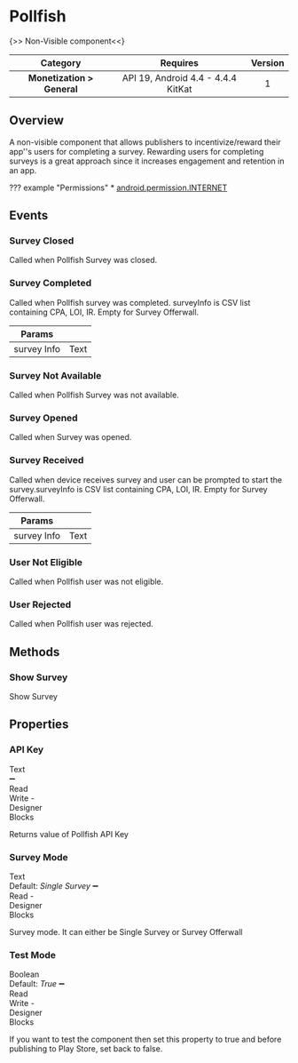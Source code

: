 # Pollfish

{>> Non-Visible component<<}

| Category | Requires | Version |
|:--------:|:-------:|:--------:|
|**Monetization > General**|<span class="chip chip-any">API 19, Android 4.4 - 4.4.4 KitKat</span>|<span class="chip chip-number">1</span>|

## Overview

A non-visible component that allows publishers to incentivize/reward their app''s users for completing a survey. Rewarding users for completing surveys is a great approach since it increases engagement and retention in an app.

??? example "Permissions"
    * [android.permission.INTERNET](https://developer.android.com/reference/android/Manifest.permission.html#INTERNET)

## Events

### Survey Closed

Called when Pollfish Survey was closed.

<div class="block" ai2-block="event" not-rendered="true" value="%7B%22componentName%22:%20%22Pollfish%22,%20%22name%22:%20%22Survey%20Closed%22,%20%22param%22:%20%5B%5D%7D"></div>

### Survey Completed

Called when Pollfish survey was completed. surveyInfo is CSV list containing CPA, LOI, IR. Empty for Survey Offerwall.

<div class="block" ai2-block="event" not-rendered="true" value="%7B%22componentName%22:%20%22Pollfish%22,%20%22name%22:%20%22Survey%20Completed%22,%20%22param%22:%20%5B%22survey%20Info%22%5D%7D"></div>

| Params | []() |
|--------|------|
|survey Info|<span class="chip chip-text">Text</span>|

### Survey Not Available

Called when Pollfish Survey was not available.

<div class="block" ai2-block="event" not-rendered="true" value="%7B%22componentName%22:%20%22Pollfish%22,%20%22name%22:%20%22Survey%20Not%20Available%22,%20%22param%22:%20%5B%5D%7D"></div>

### Survey Opened

Called when Survey was opened.

<div class="block" ai2-block="event" not-rendered="true" value="%7B%22componentName%22:%20%22Pollfish%22,%20%22name%22:%20%22Survey%20Opened%22,%20%22param%22:%20%5B%5D%7D"></div>

### Survey Received

Called when device receives survey and user can be prompted to start the survey.surveyInfo is CSV list containing CPA, LOI, IR. Empty for Survey Offerwall.

<div class="block" ai2-block="event" not-rendered="true" value="%7B%22componentName%22:%20%22Pollfish%22,%20%22name%22:%20%22Survey%20Received%22,%20%22param%22:%20%5B%22survey%20Info%22%5D%7D"></div>

| Params | []() |
|--------|------|
|survey Info|<span class="chip chip-text">Text</span>|

### User Not Eligible

Called when Pollfish user was not eligible.

<div class="block" ai2-block="event" not-rendered="true" value="%7B%22componentName%22:%20%22Pollfish%22,%20%22name%22:%20%22User%20Not%20Eligible%22,%20%22param%22:%20%5B%5D%7D"></div>

### User Rejected

Called when Pollfish user was rejected.

<div class="block" ai2-block="event" not-rendered="true" value="%7B%22componentName%22:%20%22Pollfish%22,%20%22name%22:%20%22User%20Rejected%22,%20%22param%22:%20%5B%5D%7D"></div>

## Methods

### Show Survey

Show Survey

<div class="block" ai2-block="method" not-rendered="true" value="%7B%22componentName%22:%20%22Pollfish%22,%20%22name%22:%20%22Show%20Survey%22,%20%22output%22:%20false,%20%22param%22:%20%5B%5D%7D"></div>

## Properties

### API Key

<span style="user-select: none; white-space:pre-wrap;"><span class="chip chip-text">Text</span> :heavy_minus_sign: <span class="chip chip-rw">Read</span> <span class="chip chip-rw">Write</span>  - <span class="chip chip-bd">Designer</span> <span class="chip chip-bd">Blocks</span></span>

Returns value of Pollfish API Key

<div class="block" ai2-block="property" not-rendered="true" value="%7B%22componentName%22:%20%22Pollfish%22,%20%22name%22:%20%22API%20Key%22,%20%22getter%22:%20true%7D"></div>
<div class="block" ai2-block="property" not-rendered="true" value="%7B%22componentName%22:%20%22Pollfish%22,%20%22name%22:%20%22API%20Key%22,%20%22getter%22:%20false%7D"></div>

### Survey Mode

<span style="user-select: none; white-space:pre-wrap;"><span class="chip chip-text">Text</span> <span class="chip chip-text">Default: <i>Single Survey</i></span> :heavy_minus_sign: <span class="chip chip-rw">Read</span>  - <span class="chip chip-bd">Designer</span> <span class="chip chip-bd">Blocks</span></span>

Survey mode. It can either be Single Survey or Survey Offerwall

<div class="block" ai2-block="property" not-rendered="true" value="%7B%22componentName%22:%20%22Pollfish%22,%20%22name%22:%20%22Survey%20Mode%22,%20%22getter%22:%20true%7D"></div>

### Test Mode

<span style="user-select: none; white-space:pre-wrap;"><span class="chip chip-boolean">Boolean</span> <span class="chip chip-boolean">Default: <i>True</i></span> :heavy_minus_sign: <span class="chip chip-rw">Read</span> <span class="chip chip-rw">Write</span>  - <span class="chip chip-bd">Designer</span> <span class="chip chip-bd">Blocks</span></span>

If you want to test the component then set this property to true and before publishing to Play Store, set back to false.

<div class="block" ai2-block="property" not-rendered="true" value="%7B%22componentName%22:%20%22Pollfish%22,%20%22name%22:%20%22Test%20Mode%22,%20%22getter%22:%20true%7D"></div>
<div class="block" ai2-block="property" not-rendered="true" value="%7B%22componentName%22:%20%22Pollfish%22,%20%22name%22:%20%22Test%20Mode%22,%20%22getter%22:%20false%7D"></div>
